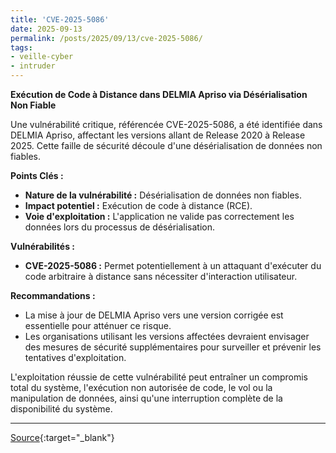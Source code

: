 ```yaml
---
title: 'CVE-2025-5086'
date: 2025-09-13
permalink: /posts/2025/09/13/cve-2025-5086/
tags:
- veille-cyber
- intruder
---
```

**Exécution de Code à Distance dans DELMIA Apriso via Désérialisation Non Fiable**

Une vulnérabilité critique, référencée CVE-2025-5086, a été identifiée dans DELMIA Apriso, affectant les versions allant de Release 2020 à Release 2025. Cette faille de sécurité découle d'une désérialisation de données non fiables.

**Points Clés :**

*   **Nature de la vulnérabilité :** Désérialisation de données non fiables.
*   **Impact potentiel :** Exécution de code à distance (RCE).
*   **Voie d'exploitation :** L'application ne valide pas correctement les données lors du processus de désérialisation.

**Vulnérabilités :**

*   **CVE-2025-5086 :** Permet potentiellement à un attaquant d'exécuter du code arbitraire à distance sans nécessiter d'interaction utilisateur.

**Recommandations :**

*   La mise à jour de DELMIA Apriso vers une version corrigée est essentielle pour atténuer ce risque.
*   Les organisations utilisant les versions affectées devraient envisager des mesures de sécurité supplémentaires pour surveiller et prévenir les tentatives d'exploitation.

L'exploitation réussie de cette vulnérabilité peut entraîner un compromis total du système, l'exécution non autorisée de code, le vol ou la manipulation de données, ainsi qu'une interruption complète de la disponibilité du système.

---
[Source](https://cvemon.intruder.io/cves/CVE-2025-5086){:target="_blank"}
